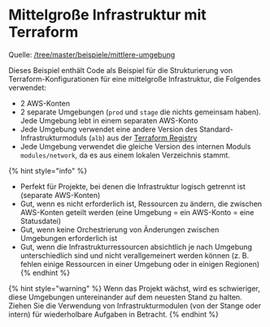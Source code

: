 # Mittelgroße Infrastruktur mit Terraform

Quelle: [/tree/master/beispiele/mittlere-umgebung](/tree/master/beispiele/mittlere-umgebung)

Dieses Beispiel enthält Code als Beispiel für die Strukturierung von Terraform-Konfigurationen für eine mittelgroße Infrastruktur, die Folgendes verwendet:

* 2 AWS-Konten
* 2 separate Umgebungen \(`prod` und `stage` die nichts gemeinsam haben\). Jede Umgebung lebt in einem separaten AWS-Konto
* Jede Umgebung verwendet eine andere Version des Standard-Infrastrukturmoduls \(`alb`\) aus der [Terraform Registry](https://registry.terraform.io/)
* Jede Umgebung verwendet die gleiche Version des internen Moduls `modules/network`, da es aus einem lokalen Verzeichnis stammt.

{% hint style="info" %}
* Perfekt für Projekte, bei denen die Infrastruktur logisch getrennt ist \(separate AWS-Konten\)
* Gut, wenn es nicht erforderlich ist, Ressourcen zu ändern, die zwischen AWS-Konten geteilt werden \(eine Umgebung = ein AWS-Konto = eine Statusdatei\)
* Gut, wenn keine Orchestrierung von Änderungen zwischen Umgebungen erforderlich ist
* Gut, wenn die Infrastrukturressourcen absichtlich je nach Umgebung unterschiedlich sind und nicht verallgemeinert werden können \(z. B. fehlen einige Ressourcen in einer Umgebung oder in einigen Regionen\)
{% endhint %}

{% hint style="warning" %}
Wenn das Projekt wächst, wird es schwieriger, diese Umgebungen untereinander auf dem neuesten Stand zu halten. Ziehen Sie die Verwendung von Infrastrukturmodulen \(von der Stange oder intern\) für wiederholbare Aufgaben in Betracht.
{% endhint %}

